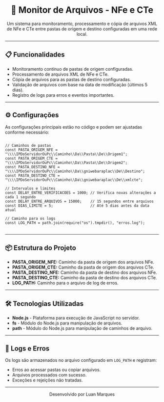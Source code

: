 <h1 align="center">📁 Monitor de Arquivos - NFe e CTe</h1>

<p align="center">
  Um sistema para monitoramento, processamento e cópia de arquivos XML de NFe e CTe entre pastas de origem e destino configuradas em uma rede local.
</p>

---

<h2>📋 Funcionalidades</h2>

<ul>
  <li>Monitoramento contínuo de pastas de origem configuradas.</li>
  <li>Processamento de arquivos XML de NFe e CTe.</li>
  <li>Cópia de arquivos para as pastas de destino configuradas.</li>
  <li>Validação de arquivos com base na data de modificação (últimos 5 dias).</li>
  <li>Registro de logs para erros e eventos importantes.</li>
</ul>

---

<h2>⚙️ Configurações</h2>

<p>As configurações principais estão no código e podem ser ajustadas conforme necessário:</p>

<pre>
<code>
// Caminhos de pastas
const PASTA_ORIGEM_NFE = "\\\\IPDoServidorOuPc\\Caminho\\Da\\Pasta\\De\\Origem1";
const PASTA_ORIGEM_CTE = "\\\\IPDoServidorOuPc\\Caminho\\Da\\Pasta\\De\\Origem2";
const PASTA_DESTINO_NFE = "\\\\IPDoServidorOuPc\\Caminho\\Da\\gniwebaraplac\\De\\Destino";
const PASTA_DESTINO_CTE = "\\\\IPDoServidorOuPc\\Caminho\\Da\\gniwebaraplac\\De\\xmlcte";

// Intervalos e limites
const DELAY_ENTRE_VERIFICACOES = 1000; // Verifica novas alterações a cada 1 segundo
const DELAY_ENTRE_ARQUIVOS = 15000;    // 15 segundos entre arquivos
const DIAS_LIMITE = 5;                 // Até 5 dias antes da data atual

// Caminho para os logs
const LOG_PATH = path.join(require("os").tmpdir(), "erros.log");
</code>
</pre>

---

<h2>📦 Estrutura do Projeto</h2>

<ul>
  <li><strong>PASTA_ORIGEM_NFE:</strong> Caminho da pasta de origem dos arquivos NFe.</li>
  <li><strong>PASTA_ORIGEM_CTE:</strong> Caminho da pasta de origem dos arquivos CTe.</li>
  <li><strong>PASTA_DESTINO_NFE:</strong> Caminho da pasta de destino dos arquivos NFe.</li>
  <li><strong>PASTA_DESTINO_CTE:</strong> Caminho da pasta de destino dos arquivos CTe.</li>
  <li><strong>LOG_PATH:</strong> Caminho para o arquivo de log de erros.</li>
</ul>

---

<h2>🛠️ Tecnologias Utilizadas</h2>

<ul>
  <li><strong>Node.js</strong> - Plataforma para execução de JavaScript no servidor.</li>
  <li><strong>fs</strong> - Módulo do Node.js para manipulação de arquivos.</li>
  <li><strong>path</strong> - Módulo do Node.js para manipulação de caminhos de arquivo.</li>
</ul>

---

<h2>🐞 Logs e Erros</h2>

<p>Os logs são armazenados no arquivo configurado em <code>LOG_PATH</code> e registram:</p>
<ul>
  <li>Erros ao acessar pastas ou copiar arquivos.</li>
  <li>Arquivos processados com sucesso.</li>
  <li>Exceções e rejeições não tratadas.</li>
</ul>

---

<p align="center">Desenvolvido por Luan Marques</p>
